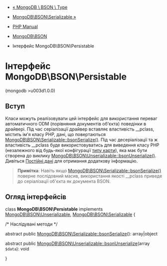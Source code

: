 - [« MongoDB \ BSON \ Type](class.mongodb-bson-type.md)
- [MongoDB\BSON\Serializable »](class.mongodb-bson-serializable.md)

- [PHP Manual](index.md)
- [MongoDB\BSON](book.bson.md)
- Інтерфейс MongoDB\BSON\Persistable

# Інтерфейс MongoDB\BSON\Persistable

(mongodb \>u003d1.0.0)

## Вступ

Класи можуть реалізовувати цей інтерфейс для використання переваг
автоматичного ODM (порівняння документів об'єкта) поведінки в
драйвері. Під час серіалізації драйвер вставляє властивість \_\_pclass,
містить ім'я класу PHP, дані, що повертаються
[MongoDB\BSON\Serializable::bsonSerialize()](mongodb-bson-serializable.bsonserialize.md).
Під час десеріалізації та ж властивість \_\_pclass буде використовуватись
для виведення класу PHP (незалежного від будь-якої конфігурації [типу карти](mongodb.persistence.deserialization.md#mongodb.persistence.typemaps)),
яка має бути створена до виклику
[MongoDB\BSON\Unserializable::bsonUnserialize()](mongodb-bson-unserializable.bsonunserialize.md).
Дивіться [Постійні дані](mongodb.persistence.md) для отримання
додаткову інформацію.

> **Примітка**: Навіть якщо
> [MongoDB\BSON\Serializable::bsonSerialize()](mongodb-bson-serializable.bsonserialize.md)
> поверне послідовний масив, використання якості \_\_pclass приведе
> до серіалізації об'єкта як документа BSON.

## Огляд інтерфейсів

class **MongoDB\BSON\Persistable** implements
[MongoDB\BSON\Unserializable](class.mongodb-bson-unserializable.md),
[MongoDB\BSON\Serializable](class.mongodb-bson-serializable.md) {

/\* Наслідувані методи \*/

abstract public
[MongoDB\BSON\Serializable::bsonSerialize](mongodb-bson-serializable.bsonserialize.md)():
array\|object

abstract public
[MongoDB\BSON\Unserializable::bsonUnserialize](mongodb-bson-unserializable.bsonunserialize.md)(array
`$data`): void

}
